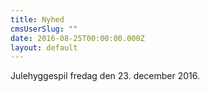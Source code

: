 ```yaml
---
title: Nyhed
cmsUserSlug: ""
date: 2016-08-25T00:00:00.000Z
layout: default
---
```


Julehyggespil fredag den 23. december 2016. 